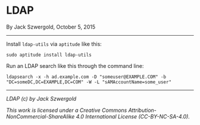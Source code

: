 # LDAP

By Jack Szwergold, October 5, 2015

***

Install `ldap-utils` via `aptitude` like this:

	sudo aptitude install ldap-utils

Run an LDAP search like this through the command line:

	ldapsearch -x -h ad.example.com -D "someuser@EXAMPLE.COM" -b "DC=someDC,DC=EXAMPLE,DC=COM" -W -L "sAMAccountName=some_user"

***

*LDAP (c) by Jack Szwergold*

*This work is licensed under a Creative Commons Attribution-NonCommercial-ShareAlike 4.0 International License (CC-BY-NC-SA-4.0).*